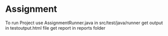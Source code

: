 # Assignment
To run Project use AssignmentRunner.java in src/test/java/runner
get output in testoutput.html file
get report in reports folder
